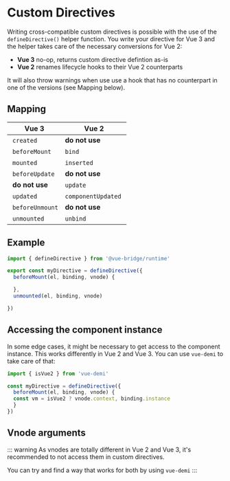 # Custom Directives

Writing cross-compatible custom directives is possible with the use of the `defineDirective()` helper function. You write your directive for Vue 3 and the helper takes care of the necessary conversions for Vue 2:

* **Vue 3** no-op, returns custom directive defintion as-is
* **Vue 2** renames lifecycle hooks to their Vue 2 counterparts

It will also throw warnings when use use a hook that has no counterpart in one of the versions (see Mapping below).

## Mapping

| Vue 3           | Vue 2              |
|-----------------|--------------------|
| `created`       | **do not use**     |
| `beforeMount`   | `bind`             |
| `mounted`       | `inserted`         |
| `beforeUpdate`  | **do not use**     |
| **do not use**  | `update`           |
| `updated`       | `componentUpdated` |
| `beforeUnmount` | **do not use**     |
| `unmounted`     | `unbind`           |


## Example

```js
import { defineDirective } from '@vue-bridge/runtime'

export const myDirective = defineDirective({
  beforeMount(el, binding, vnode) {

  },
  unmounted(el, binding, vnode)

})
```

## Accessing the component instance
  
In some edge cases, it might be necessary to get access to the component instance. This works differently in Vue 2 and Vue 3. You can use `vue-demi` to take care of that:

```js
import { isVue2 } from 'vue-demi'

const myDirective = defineDirective({
  beforeMount(el, binding, vnode) {
  const vm = isVue2 ? vnode.context, binding.instance
  }
})
```

## Vnode arguments

::: warning
  As vnodes are totally different in Vue 2 and Vue 3, it's recommended to not access them in custom directives.

  You can try and find a way that works for both by using `vue-demi`
:::
